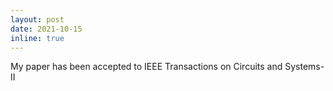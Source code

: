 ```yaml
---
layout: post
date: 2021-10-15
inline: true
---
```


My paper has been accepted to IEEE Transactions on Circuits and Systems-II
